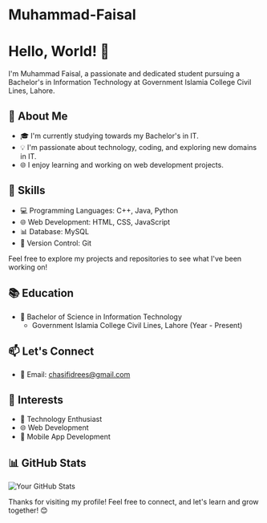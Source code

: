 # Muhammad-Faisal
# Hello, World! 👋

I'm Muhammad Faisal, a passionate and dedicated student pursuing a Bachelor's in Information Technology at Government Islamia College Civil Lines, Lahore.

## 🌱 About Me

- 🎓 I'm currently studying towards my Bachelor's in IT.
- 💡 I'm passionate about technology, coding, and exploring new domains in IT.
- 🌐 I enjoy learning and working on web development projects.

## 🔧 Skills

- 💻 Programming Languages: C++, Java, Python
- 🌐 Web Development: HTML, CSS, JavaScript
- 📊 Database: MySQL
- 🚀 Version Control: Git
 

 

Feel free to explore my projects and repositories to see what I've been working on!

## 📚 Education

- 🏫 Bachelor of Science in Information Technology
  - Government Islamia College Civil Lines, Lahore (Year - Present)

## 📫 Let's Connect

- 📧 Email: chasifidrees@gmail.com
 

## 🌟 Interests

- 🚀 Technology Enthusiast
- 🌐 Web Development
- 📱 Mobile App Development
 

## 📊 GitHub Stats

![Your GitHub Stats](https://github.com/MuhammadFaisal12q)

Thanks for visiting my profile! Feel free to connect, and let's learn and grow together! 😊

